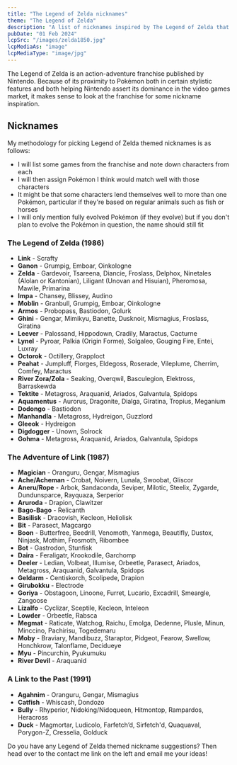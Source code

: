 ```yaml
---
title: "The Legend of Zelda nicknames"
theme: "The Legend of Zelda"
description: "A list of nicknames inspired by The Legend of Zelda that I think would work well with Pokémon."
pubDate: "01 Feb 2024"
lcpSrc: "/images/zelda1850.jpg"
lcpMediaAs: "image"
lcpMediaType: "image/jpg"
---
```


The Legend of Zelda is an action-adventure franchise published by Nintendo. Because of its proximity to Pokémon both in certain stylistic features and both helping Nintendo assert its dominance in the video games market, it makes sense to look at the franchise for some nickname inspiration.

## Nicknames

My methodology for picking Legend of Zelda themed nicknames is as follows:

* I will list some games from the franchise and note down characters from each
* I will then assign Pokémon I think would match well with those characters
* It might be that some characters lend themselves well to more than one Pokémon, particular if they're based on regular animals such as fish or horses
* I will only mention fully evolved Pokémon (if they evolve) but if you don't plan to evolve the Pokémon in question, the name should still fit

### The Legend of Zelda (1986)

* **Link** - Scrafty
* **Ganon** - Grumpig, Emboar, Oinkologne
* **Zelda** - Gardevoir, Tsareena, Diancie, Froslass, Delphox, Ninetales (Alolan or Kantonian), Liligant (Unovan and Hisuian), Pheromosa, Mawile, Primarina
* **Impa** - Chansey, Blissey, Audino
* **Moblin** - Granbull, Grumpig, Emboar, Oinkologne
* **Armos** - Probopass, Bastiodon, Golurk
* **Ghini** - Gengar, Mimikyu, Banette, Dusknoir, Mismagius, Froslass, Giratina
* **Leever** - Palossand, Hippodown, Cradily, Maractus, Cacturne
* **Lynel** - Pyroar, Palkia (Origin Forme), Solgaleo, Gouging Fire, Entei, Luxray
* **Octorok** - Octillery, Grapploct
* **Peahat** - Jumpluff, Florges, Eldegoss, Roserade, Vileplume, Cherrim, Comfey, Maractus
* **River Zora/Zola** - Seaking, Overqwil, Basculegion, Elektross, Barraskewda
* **Tektite** - Metagross, Araquanid, Ariados, Galvantula, Spidops
* **Aquamentus** - Aurorus, Dragonite, Dialga, Giratina, Tropius, Meganium
* **Dodongo** - Bastiodon
* **Manhandla** - Metagross, Hydreigon, Guzzlord
* **Gleeok** - Hydreigon
* **Digdogger** - Unown, Solrock
* **Gohma** - Metagross, Araquanid, Ariados, Galvantula, Spidops

### The Adventure of Link (1987)

* **Magician** - Oranguru, Gengar, Mismagius
* **Ache/Acheman** - Crobat, Noivern, Lunala, Swoobat, Gliscor
* **Aneru/Rope** - Arbok, Sandaconda, Seviper, Milotic, Steelix, Zygarde, Dundunsparce, Rayquaza, Serperior
* **Aruroda** - Drapion, Clawitzer
* **Bago-Bago** - Relicanth
* **Basilisk** - Dracovish, Kecleon, Heliolisk
* **Bit** - Parasect, Magcargo
* **Boon** - Butterfree, Beedrill, Venomoth, Yanmega, Beautifly, Dustox, Ninjask, Mothim, Frosmoth, Ribombee
* **Bot** - Gastrodon, Stunfisk
* **Daira** - Feraligatr, Krookodile, Garchomp
* **Deeler** - Ledian, Volbeat, Illumise, Orbeetle, Parasect, Ariados, Metagross, Araquanid, Galvantula, Spidops
* **Geldarm** - Centiskorch, Scolipede, Drapion
* **Girubokku** - Electrode
* **Goriya** - Obstagoon, Linoone, Furret, Lucario, Excadrill, Smeargle, Zangoose
* **Lizalfo** - Cyclizar, Sceptile, Kecleon, Inteleon
* **Lowder** - Orbeetle, Rabsca
* **Megmat** - Raticate, Watchog, Raichu, Emolga, Dedenne, Plusle, Minun, Minccino, Pachirisu, Togedemaru
* **Moby** - Braviary, Mandibuzz, Staraptor, Pidgeot, Fearow, Swellow, Honchkrow, Talonflame, Decidueye
* **Myu** - Pincurchin, Pyukumuku
* **River Devil** - Araquanid

### A Link to the Past (1991)

* **Agahnim** - Oranguru, Gengar, Mismagius
* **Catfish** - Whiscash, Dondozo
* **Bully** - Rhyperior, Nidoking/Nidoqueen, Hitmontop, Rampardos, Heracross
* **Duck** - Magmortar, Ludicolo, Farfetch’d, Sirfetch'd, Quaquaval, Porygon-Z, Cresselia, Golduck

Do you have any Legend of Zelda themed nickname suggestions? Then head over to the contact me link on the left and email me your ideas!